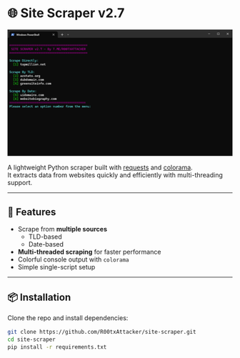 # 🌐 Site Scraper v2.7

![Demo Screenshot](screenshot.png)

A lightweight Python scraper built with [requests](https://docs.python-requests.org/en/latest/) and [colorama](https://pypi.org/project/colorama/).  
It extracts data from websites quickly and efficiently with multi-threading support.

---

## 🚀 Features
- Scrape from **multiple sources**  
  - TLD-based  
  - Date-based  
- **Multi-threaded scraping** for faster performance
- Colorful console output with `colorama`
- Simple single-script setup

---

## 📦 Installation
Clone the repo and install dependencies:

```bash
git clone https://github.com/R00txAttacker/site-scraper.git
cd site-scraper
pip install -r requirements.txt
